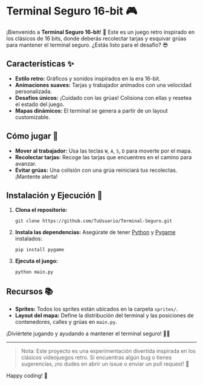 # Terminal Seguro 16-bit 🎮

¡Bienvenido a **Terminal Seguro 16-bit**! 🚢 Este es un juego retro inspirado en los clásicos de 16 bits, donde deberás recolectar tarjas y esquivar grúas para mantener el terminal seguro. ¿Estás listo para el desafío? 😎

## Características ✨
- **Estilo retro:** Gráficos y sonidos inspirados en la era 16-bit.
- **Animaciones suaves:** Tarjas y trabajador animados con una velocidad personalizada.
- **Desafíos únicos:** ¡Cuidado con las grúas! Colisiona con ellas y resetea el estado del juego.
- **Mapas dinámicos:** El terminal se genera a partir de un layout customizable.

## Cómo jugar 🚀
- **Mover al trabajador:** Usa las teclas `W`, `A`, `S`, `D` para moverte por el mapa.
- **Recolectar tarjas:** Recoge las tarjas que encuentres en el camino para avanzar.
- **Evitar grúas:** Una colisión con una grúa reiniciará tus recolectas. ¡Mantente alerta!

## Instalación y Ejecución 🔧

1. **Clona el repositorio:**
   ```shell
   git clone https://github.com/TuUsuario/Terminal-Seguro.git
   ```

2. **Instala las dependencias:**
   Asegúrate de tener [Python](https://www.python.org/) y [Pygame](https://www.pygame.org/) instalados:
   ```shell
   pip install pygame
   ```

3. **Ejecuta el juego:**
   ```shell
   python main.py
   ```

## Recursos 📚
- **Sprites:** Todos los sprites están ubicados en la carpeta `sprites/`.
- **Layout del mapa:** Define la distribución del terminal y las posiciones de contenedores, calles y grúas en `main.py`.

¡Diviértete jugando y ayudando a mantener el terminal seguro! 💪😄

---

> Nota: Este proyecto es una experimentación divertida inspirada en los clásicos videojuegos retro. Si encuentras algún bug o tienes sugerencias, ¡no dudes en abrir un issue o enviar un pull request! 🚀

Happy coding! 👾